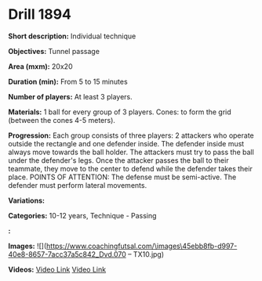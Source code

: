 # Drill 1894

**Short description:**
Individual technique

**Objectives:**
Tunnel passage

**Area (mxm):**
20x20

**Duration (min):**
From 5 to 15 minutes

**Number of players:**
At least 3 players.

**Materials:**
1 ball for every group of 3 players. Cones: to form the grid (between the cones 4-5 meters).

**Progression:**
Each group consists of three players: 2 attackers who operate outside the rectangle and one defender inside. The defender inside must always move towards the ball holder. The attackers must try to pass the ball under the defender's legs. Once the attacker passes the ball to their teammate, they move to the center to defend while the defender takes their place. POINTS OF ATTENTION: The defense must be semi-active. The defender must perform lateral movements.

**Variations:**


**Categories:**
10-12 years, Technique - Passing

**:**


**Images:**
![](https://www.coachingfutsal.com/\images\45ebb8fb-d997-40e8-8657-7acc37a5c842_Dvd.070 – TX10.jpg)

**Videos:**
[Video Link](https://www.youtube.com/embed/PMvIobSrcgY)
[Video Link](https://www.youtube.com/embed/T3oLdsLz6Tk)

